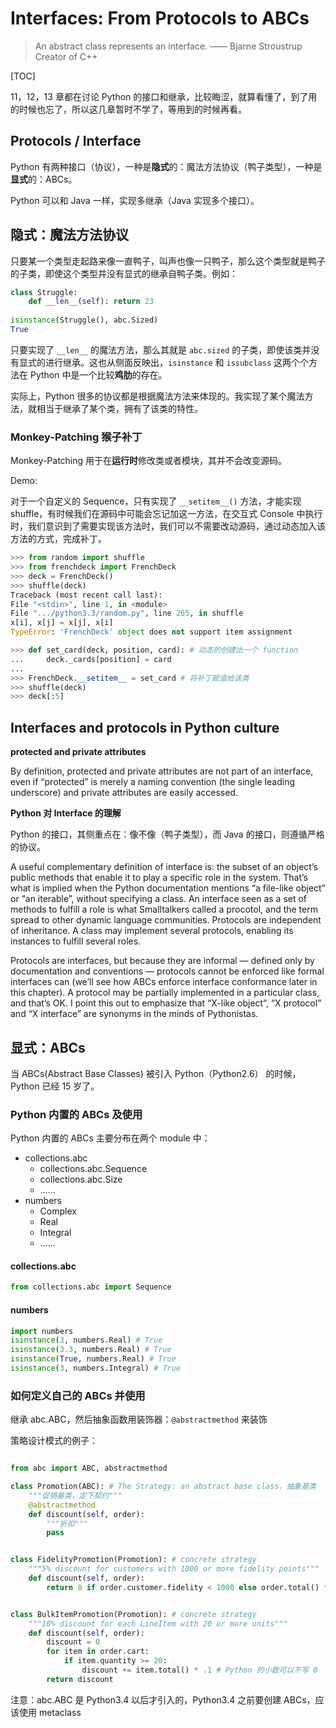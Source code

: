 # Interfaces: From Protocols to ABCs

> An abstract class represents an interface. —— Bjarne Stroustrup Creator of C++

[TOC]

11，12，13 章都在讨论 Python 的接口和继承，比较晦涩，就算看懂了，到了用的时候也忘了，所以这几章暂时不学了，等用到的时候再看。

## Protocols / Interface

Python 有两种接口（协议），一种是**隐式**的：魔法方法协议（鸭子类型），一种是**显式**的：ABCs。

Python 可以和 Java 一样，实现多继承（Java 实现多个接口）。

## 隐式：魔法方法协议

只要某一个类型走起路来像一直鸭子，叫声也像一只鸭子，那么这个类型就是鸭子的子类，即使这个类型并没有显式的继承自鸭子类。例如：

```python
class Struggle:
    def __len__(self): return 23
    
isinstance(Struggle(), abc.Sized)
True
```

只要实现了 `__len__` 的魔法方法，那么其就是 `abc.sized` 的子类，即使该类并没有显式的进行继承。这也从侧面反映出，`isinstance` 和 `issubclass` 这两个个方法在 Python 中是一个比较**鸡肋**的存在。

实际上，Python 很多的协议都是根据魔法方法来体现的。我实现了某个魔法方法，就相当于继承了某个类，拥有了该类的特性。

### Monkey-Patching 猴子补丁

Monkey-Patching 用于在**运行时**修改类或者模块，其并不会改变源码。

Demo:

对于一个自定义的 Sequence，只有实现了 `__setitem__()` 方法，才能实现 shuffle，有时候我们在源码中可能会忘记加这一方法，在交互式 Console 中执行时，我们意识到了需要实现该方法时，我们可以不需要改动源码，通过动态加入该方法的方式，完成补丁。

 ```Python
>>> from random import shuffle
>>> from frenchdeck import FrenchDeck
>>> deck = FrenchDeck()
>>> shuffle(deck)
Traceback (most recent call last):
File "<stdin>", line 1, in <module>
File ".../python3.3/random.py", line 265, in shuffle
x[i], x[j] = x[j], x[i]
TypeError: 'FrenchDeck' object does not support item assignment

>>> def set_card(deck, position, card): # 动态的创建出一个 function
... 	deck._cards[position] = card
...
>>> FrenchDeck.__setitem__ = set_card # 将补丁赋值给该类
>>> shuffle(deck)
>>> deck[:5]
 ```

## Interfaces and protocols in Python culture 

**protected and private attributes**

By definition, protected and private attributes are not part of an interface, even if “protected” is merely a naming convention (the single leading underscore) and private attributes are easily accessed.

**Python 对 Interface 的理解**

Python 的接口，其侧重点在：像不像（鸭子类型），而 Java 的接口，则遵循严格的协议。

A useful complementary definition of interface is: the subset of an object’s public methods that enable it to play a specific role in the system. That’s what is implied when the Python documentation mentions “a file-like object” or “an iterable”, without specifying a class. An interface seen as a set of methods to fulfill a role is what Smalltalkers called a procotol, and the term spread to other dynamic language communities. Protocols are independent of inheritance. A class may implement several protocols, enabling its instances to fulfill several roles. 

Protocols are interfaces, but because they are informal — defined only by documentation and conventions — protocols cannot be enforced like formal interfaces can (we’ll see how ABCs enforce interface conformance later in this chapter). A protocol may be partially implemented in a particular class, and that’s OK.  I point this out to emphasize that “X-like object”, “X protocol” and “X interface” are synonyms in the minds of Pythonistas.  

## 显式：ABCs

 当 ABCs(Abstract Base Classes) 被引入 Python（Python2.6） 的时候，Python 已经 15 岁了。

### Python 内置的 ABCs 及使用

Python 内置的 ABCs 主要分布在两个 module 中：

* collections.abc
  * collections.abc.Sequence
  * collections.abc.Size
  * ……
* numbers
  * Complex
  * Real
  * Integral
  * ……

#### collections.abc

```python
from collections.abc import Sequence
```

#### numbers

```Python
import numbers
isinstance(3, numbers.Real) # True
isinstance(3.3, numbers.Real) # True
isinstance(True, numbers.Real) # True
isinstance(3, numbers.Integral) # True
```



### 如何定义自己的 ABCs 并使用

继承 abc.ABC，然后抽象函数用装饰器：`@abstractmethod` 来装饰

策略设计模式的例子：

```Python

from abc import ABC, abstractmethod

class Promotion(ABC): # The Strategy: an abstract base class，抽象基类
    """促销基类，定下契约"""
    @abstractmethod
    def discount(self, order):
        """折扣"""
        pass


class FidelityPromotion(Promotion): # concrete strategy
    """5% discount for customers with 1000 or more fidelity points"""
    def discount(self, order):
        return 0 if order.customer.fidelity < 1000 else order.total() * .05


class BulkItemPromotion(Promotion): # concrete strategy
    """10% discount for each LineItem with 20 or more units"""
    def discount(self, order):
        discount = 0
        for item in order.cart:
            if item.quantity >= 20:
                discount += item.total() * .1 # Python 的小数可以不写 0
        return discount
```

注意：abc.ABC 是 Python3.4 以后才引入的，Python3.4 之前要创建 ABCs，应该使用 metaclass

